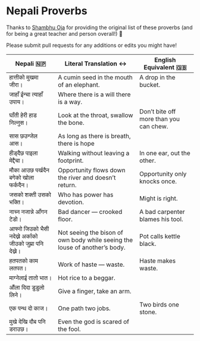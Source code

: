# Nepali Proverbs

Thanks to [Shambhu Oja](http://lrc.cornell.edu/asian/faculty/bios/oja) for providing the original list of these proverbs (and for being a great teacher and person overall!) 🙏

Please submit pull requests for any additions or edits you might have!

Nepali 🇳🇵 | Literal Translation ↔️ | English Equivalent 🇬🇧
--- | --- | ---
हात्तीको मुखमा जीरा। | A cumin seed in the mouth of an elephant. | A drop in the bucket.
जाहाँ ईन्चा त्याहाँ  उपाय। | Where there is a will there is a way.
घाँती हेरी हाड निल्नुस। | Look at the throat, swallow the bone. | Don’t bite off more than you can chew.
सास छउन्जेल आस। | As long as there is breath, there is hope
हीड्दैछ पाइला मेद्दैचा। | Walking without leaving a footprint. | In one ear, out the other.
मौका आउछ पर्खदैन बगेको खोला फर्कदैन। | Opportunity flows down the river and doesn’t return. | Opportunity only knocks once.
जसको शक्ती उसको भक्ति। | Who has power has devotion. | Might is right.
नाच्न नजान्ने आँगन टेडो। | Bad dancer — crooked floor. | A bad carpenter blames his tool.
आफ्नो जिउको भैसी नदेख्ने अर्काको जीउको जुम्रा पनि देख्ने। | Not seeing the bison of own body while seeing the louse of another’s body. | Pot calls kettle black.
हतपतको काम लतपत। | Work of haste — waste. | Haste makes waste.
माग्नेलाई तातो भात। | Hot rice to a beggar.
औंला दिदा डुडुलो लिने। | Give a finger, take an arm.
एक पन्थ दो काज। | One path two jobs. | Two birds one stone.
मुखे देखि दौब पनि डराउछ। | Even the god is scared of the fool.
